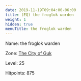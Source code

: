 ```yaml
---
date: 2019-11-19T09:04:00-06:00
title: (EQ) the froglok warden
weight: 1
hidden: true
menuTitle: the froglok warden
---
```


Name: the froglok warden


Zone: [The City of Guk](/en/eq/exploration/the_city_of_guk)

Level: 25

Hitpoints: 875